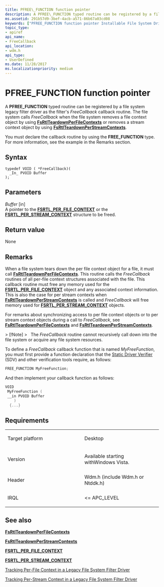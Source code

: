```yaml
---
title: PFREE\_FUNCTION function pointer
description: A PFREE\_FUNCTION typed routine can be registered by a file system legacy filter driver as the filter's FreeCallback callback routine.
ms.assetid: 291b57d9-3bef-4acb-a571-86b67a03cd08
keywords: ["PFREE_FUNCTION function pointer Installable File System Drivers"]
topic_type:
- apiref
api_name:
- FreeCallback
api_location:
- wdm.h
api_type:
- UserDefined
ms.date: 11/28/2017
ms.localizationpriority: medium
---
```


# PFREE\_FUNCTION function pointer


A **PFREE\_FUNCTION** typed routine can be registered by a file system legacy filter driver as the filter's *FreeCallback* callback routine. The file system calls *FreeCallback* when the file system removes a file context object by using [**FsRtlTeardownPerFileContexts**](https://msdn.microsoft.com/library/windows/hardware/ff547290) or removes a stream context object by using [**FsRtlTeardownPerStreamContexts**](https://msdn.microsoft.com/library/windows/hardware/ff547295).

You must declare the callback routine by using the **FREE\_FUNCTION** type. For more information, see the example in the Remarks section.

Syntax
------

```ManagedCPlusPlus
typedef VOID ( *FreeCallback)(
  _In_ PVOID Buffer
);
```

Parameters
----------

*Buffer* \[in\]  
A pointer to the [**FSRTL\_PER\_FILE\_CONTEXT**](https://msdn.microsoft.com/library/windows/hardware/ff547352) or the [**FSRTL\_PER\_STREAM\_CONTEXT**](https://msdn.microsoft.com/library/windows/hardware/ff547357) structure to be freed.

Return value
------------

None

Remarks
-------

When a file system tears down the per file context object for a file, it must call [**FsRtlTeardownPerFileContexts**](https://msdn.microsoft.com/library/windows/hardware/ff547290). This routine calls the *FreeCallback* routines of all per-file context structures associated with the file. This callback routine must free any memory used for the [**FSRTL\_PER\_FILE\_CONTEXT**](https://msdn.microsoft.com/library/windows/hardware/ff547352) object and any associated context information. This is also the case for per stream contexts when [**FsRtlTeardownPerStreamContexts**](https://msdn.microsoft.com/library/windows/hardware/ff547295) is called and *FreeCallback* will free memory used for [**FSRTL\_PER\_STREAM\_CONTEXT**](https://msdn.microsoft.com/library/windows/hardware/ff547357) objects.

For remarks about synchronizing access to per file context objects or to per stream context objects during a call to *FreeCallback*, see [**FsRtlTeardownPerFileContexts**](https://msdn.microsoft.com/library/windows/hardware/ff547290) and [**FsRtlTeardownPerStreamContexts**](https://msdn.microsoft.com/library/windows/hardware/ff547295).

&gt; \[!Note\]
&gt;   The *FreeCallback* routine cannot recursively call down into the file system or acquire any file system resources.

 

To define a *FreeCallback* callback function that is named *MyFreeFunction*, you must first provide a function declaration that the [Static Driver Verifier](https://docs.microsoft.com/windows-hardware/drivers/devtest/static-driver-verifier) (SDV) and other verification tools require, as follows:

```cpp
FREE_FUNCTION MyFreeFunction;
```

And then implement your callback function as follows:

```cpp
VOID 
 MyFreeFunction (
 __in PVOID Buffer
    )
  {...}
```

Requirements
------------

<table>
<colgroup>
<col width="50%" />
<col width="50%" />
</colgroup>
<tbody>
<tr class="odd">
<td align="left"><p>Target platform</p></td>
<td align="left">Desktop</td>
</tr>
<tr class="even">
<td align="left"><p>Version</p></td>
<td align="left"><p>Available starting withWindows Vista.</p></td>
</tr>
<tr class="odd">
<td align="left"><p>Header</p></td>
<td align="left">Wdm.h (include Wdm.h or Ntddk.h)</td>
</tr>
<tr class="even">
<td align="left"><p>IRQL</p></td>
<td align="left"><p>&lt;= APC_LEVEL</p></td>
</tr>
</tbody>
</table>

## See also


[**FsRtlTeardownPerFileContexts**](https://msdn.microsoft.com/library/windows/hardware/ff547290)

[**FsRtlTeardownPerStreamContexts**](https://msdn.microsoft.com/library/windows/hardware/ff547295)

[**FSRTL\_PER\_FILE\_CONTEXT**](https://msdn.microsoft.com/library/windows/hardware/ff547352)

[**FSRTL\_PER\_STREAM\_CONTEXT**](https://msdn.microsoft.com/library/windows/hardware/ff547357)

[Tracking Per-File Context in a Legacy File System Filter Driver](https://docs.microsoft.com/windows-hardware/drivers/ifs/tracking-per-file-context-in-a-legacy-file-system-filter-driver)

[Tracking Per-Stream Context in a Legacy File System Filter Driver](https://docs.microsoft.com/windows-hardware/drivers/ifs/tracking-per-stream-context-in-a-legacy-file-system-filter-driver)

 

 






